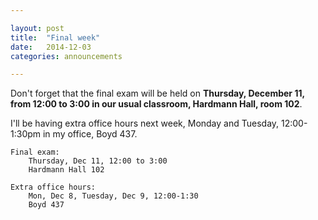 ```yaml
---

layout: post
title:  "Final week"
date:   2014-12-03
categories: announcements 

---
```


Don't forget that the final exam will be held on **Thursday, December 11, from 12:00 to 3:00 in our usual classroom, Hardmann Hall, room 102**.

I'll be having extra office hours next week, Monday and Tuesday, 12:00-1:30pm in my office, Boyd 437.

	Final exam:
		Thursday, Dec 11, 12:00 to 3:00
		Hardmann Hall 102
		
	Extra office hours:
		Mon, Dec 8, Tuesday, Dec 9, 12:00-1:30
		Boyd 437
